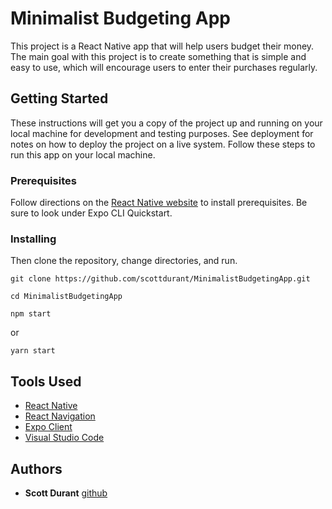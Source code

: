 # Minimalist Budgeting App

This project is a React Native app that will help users budget their money. The main goal with this project is to create something that is simple and
easy to use, which will encourage users to enter their purchases regularly.

## Getting Started

These instructions will get you a copy of the project up and running on your local machine for development and testing purposes. See deployment for notes on how to deploy the project on a live system.
Follow these steps to run this app on your local machine.

### Prerequisites

Follow directions on the [React Native website](https://reactnative.dev/docs/getting-started) to install prerequisites. Be sure to look under Expo CLI Quickstart.


### Installing

Then clone the repository, change directories, and run.

```
git clone https://github.com/scottdurant/MinimalistBudgetingApp.git
```

```
cd MinimalistBudgetingApp
```

```
npm start
```
or
```
yarn start
```




## Tools Used

* [React Native](https://reactnative.dev/)
* [React Navigation](https://reactnavigation.org/)
* [Expo Client](https://expo.io/tools)
* [Visual Studio Code](https://code.visualstudio.com/)

## Authors

* **Scott Durant** [github](https://github.com/scottdurant)